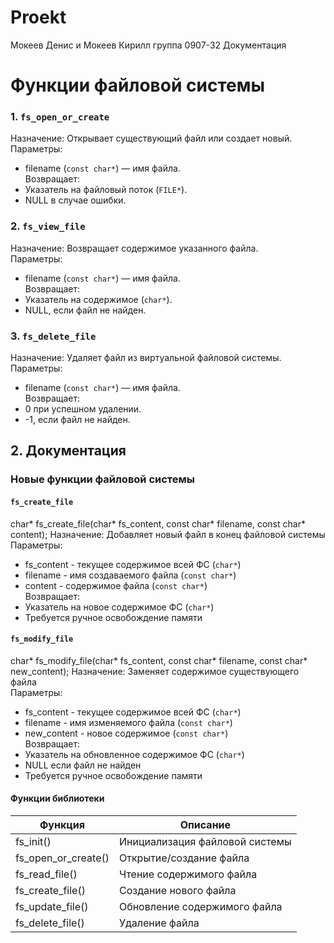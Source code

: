 # Proekt
Мокеев Денис и Мокеев Кирилл группа 0907-32
Документация  

# Функции файловой системы  

### 1. `fs_open_or_create`  
Назначение: Открывает существующий файл или создает новый.  
Параметры:  
- filename (`const char*`) — имя файла.  
Возвращает:  
- Указатель на файловый поток (`FILE*`).  
- NULL в случае ошибки.  

### 2. `fs_view_file`  
Назначение: Возвращает содержимое указанного файла.  
Параметры:  
- filename (`const char*`) — имя файла.  
Возвращает:  
- Указатель на содержимое (`char*`).  
- NULL, если файл не найден.  

### 3. `fs_delete_file`  
Назначение: Удаляет файл из виртуальной файловой системы.  
Параметры:  
- filename (`const char*`) — имя файла.  
Возвращает:  
- 0 при успешном удалении.  
- -1, если файл не найден.

## 2. Документация 

### Новые функции файловой системы

#### `fs_create_file`
char* fs_create_file(char* fs_content, const char* filename, const char* content);
Назначение: Добавляет новый файл в конец файловой системы  
Параметры:
- fs_content - текущее содержимое всей ФС (`char*`)
- filename - имя создаваемого файла (`const char*`)
- content - содержимое файла (`const char*`)  
Возвращает:
- Указатель на новое содержимое ФС (`char*`)
- Требуется ручное освобождение памяти

#### `fs_modify_file`
char* fs_modify_file(char* fs_content, const char* filename, const char* new_content);
Назначение: Заменяет содержимое существующего файла  
Параметры:
- fs_content - текущее содержимое всей ФС (`char*`)
- filename - имя изменяемого файла (`const char*`)
- new_content - новое содержимое (`const char*`)  
Возвращает:
- Указатель на обновленное содержимое ФС (`char*`)
- NULL если файл не найден
- Требуется ручное освобождение памяти
#### Функции библиотеки
| Функция | Описание |
|---------|----------|
| fs_init() | Инициализация файловой системы |
| fs_open_or_create() | Открытие/создание файла |
| fs_read_file() | Чтение содержимого файла |
| fs_create_file() | Создание нового файла |
| fs_update_file() | Обновление содержимого файла |
| fs_delete_file() | Удаление файла |
